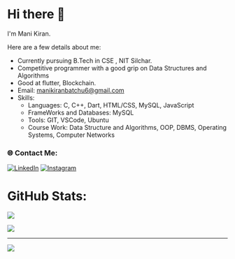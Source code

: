 # Hi there 👋

I'm Mani Kiran.

Here are a few details about me:
- Currently pursuing B.Tech in CSE , NIT Silchar.
- Competitive programmer with a good grip on Data Structures and Algorithms
- Good at flutter, Blockchain.
- Email: manikiranbatchu6@gmail.com
- Skills:
  - Languages: C, C++, Dart, HTML/CSS, MySQL, JavaScript
  - FrameWorks and Databases: MySQL
  - Tools: GIT, VSCode, Ubuntu
  - Course Work: Data Structure and Algorithms, OOP, DBMS, Operating Systems, Computer Networks

### 🌐 Contact Me:
[![LinkedIn](https://img.shields.io/badge/LinkedIn-%230077B5.svg?logo=linkedin&logoColor=white)](https://www.linkedin.com/in/mani-kiran-batchu-4885b1249/)
[![Instagram](https://img.shields.io/badge/Instagram-%23E4405F.svg?logo=Instagram&logoColor=white)](https://www.instagram.com/manikiran949/)

# GitHub Stats:
![](https://github-readme-stats-jdeep.vercel.app/api/top-langs/?username=manikiran949&langs_count=8&count_private=true&layout=compact&theme=highcontrast&hide_border=true&card_width=500&role=OWNER,ORGANIZATION_MEMBER,COLLABORATOR)

![](https://github-profile-summary-cards.vercel.app/api/cards/profile-details?username=manikiran949&theme=highcontrast)<br />



---
[![](https://visitcount.itsvg.in/api?id=manikiran949&icon=4&color=0)](https://visitcount.itsvg.in)

<!-- 
![](https://github-readme-stats.vercel.app/api?username=manikiran949&theme=highcontrast&hide_border=true&include_all_commits=true&count_private=true)<br/>
### 🔝 Top Contributed Repo
![](https://github-contributor-stats.vercel.app/api?username=manikiran949&limit=5&theme=highcontrast&combine_all_yearly_contributions=true)
--!>
